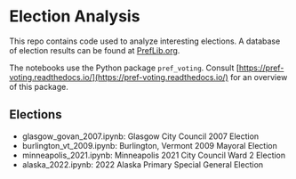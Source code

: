 <!-- #region -->

# Election Analysis

This repo contains code used to analyze interesting elections.   A database of election results can be found at [PrefLib.org](https://preflib.org).

The notebooks use the Python package ``pref_voting``.   Consult [https://pref-voting.readthedocs.io/](https://pref-voting.readthedocs.io/) for an overview of this package.  

## Elections

* glasgow_govan_2007.ipynb: Glasgow City Council 2007 Election
* burlington_vt_2009.ipynb: Burlington, Vermont 2009 Mayoral Election 
* minneapolis_2021.ipynb: Minneapolis 2021 City Council Ward 2 Election 
* alaska_2022.ipynb: 2022 Alaska Primary Special General Election

 